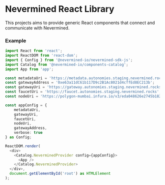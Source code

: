 # Nevermined React Library

This projects aims to provide generic React components that
connect and communicate with Nevermined.

### Example

```typescript
import React from 'react';
import ReactDOM from 'react-dom';
import { Config } from '@nevermined-io/nevermined-sdk-js';
import Catalog from '@nevermined-io/components-catalog';
import App from 'app';

const metadataUri = 'https://metadata.autonomies.staging.nevermined.rocks';
const gatewayAddress = '0xe63a11dC61b117D9c2B1Ac8021d4cffEd8EC213b';
const gatewayUri = 'https://gateway.autonomies.staging.nevermined.rocks';
const faucetUri = 'https://faucet.autonomies.staging.nevermined.rocks';
const nodeUri = 'https://polygon-mumbai.infura.io/v3/eda048626e2745b182f43de61ac70be1';

const appConfig = {
    metadataUri,
    gatewayUri,
    faucetUri,
    nodeUri,
    gatewayAddress,
    verbose: true
} as Config;

ReactDOM.render(
  <div>
    <Catalog.NeverminedProvider config={appConfig}>
      <App />
    </Catalog.NeverminedProvider>
  </div>,
  document.getElementById('root') as HTMLElement
);
```
